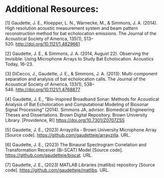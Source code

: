 # Additional Resources:

[1] Gaudette, J. E., Kloepper, L. N., Warnecke, M., & Simmons, J. A. (2014). High resolution acoustic measurement system and beam pattern reconstruction method for bat echolocation emissions. The Journal of the Acoustical Society of America, 135(1), 513–520. http://doi.org/10.1121/1.4829661

[2] Gaudette, J. E., & Simmons, J. A. (2014, August 22). Observing the Invisible: Using Microphone Arrays to Study Bat Echolocation. Acoustics Today, 16–23.

[3] DiCecco, J., Gaudette, J. E., & Simmons, J. A. (2013). Multi-component separation and analysis of bat echolocation calls. The Journal of the Acoustical Society of America, 133(1), 538–546. http://doi.org/10.1121/1.4768877

[4] Gaudette, J. E., “Bio-Inspired Broadband Sonar: Methods for Acoustical Analysis of Bat Echolocation and Computational Modeling of Biosonar Signal Processing” (2014). Simmons JA, advisor.  Biomedical Engineering Theses and Dissertations. Brown Digital Repository. Brown University Library. [Providence, RI] https://doi.org/10.7301/Z0707ZSS

[5] Gaudette, J. E., (2023) Arrayzilla - Brown University Microphone Array [Source code]. https://github.com/gaudetteje/arrayzilla. URL.

[6] Gaudette, J. E., (2023) The Binaural Spectrogram Correlation and Transformation Receiver (Bi-SCAT) Model [Source code]. https://github.com/gaudetteje/biscat. URL.

[7] Gaudette, J. E., (2023) MATLAB Libraries (matlibs) repository [Source code]. https://github.com/gaudetteje/matlibs. URL.
